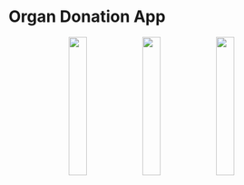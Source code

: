 # Organ Donation App

<p align="center">
<img src="https://github.com/MohsinAli0899/Organ-Donation-App/assets/95999134/297151a0-2a4a-45e8-b87a-1b7ff18ae6b3" width="25%">
<img src="https://github.com/MohsinAli0899/Organ-Donation-App/assets/95999134/506f431c-c41a-4045-9e25-ce5e3345655f" width="25%">
<img src="https://github.com/MohsinAli0899/Organ-Donation-App/assets/95999134/5dce3d7b-2fd0-41df-8f0f-4a81c3416f6a" width="25%">

